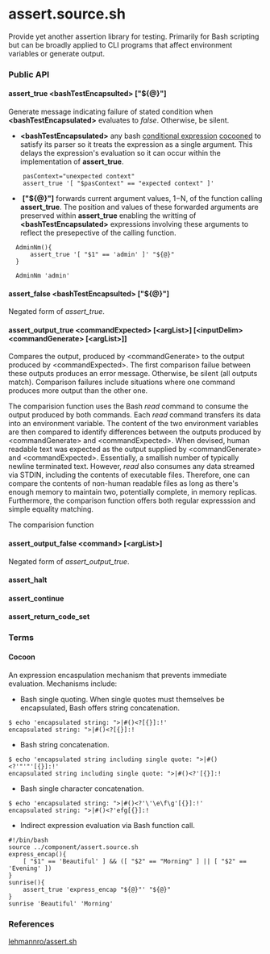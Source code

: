 # assert.source.sh
Provide yet another assertion library for testing.  Primarily for Bash scripting but can be broadly applied to CLI programs that affect environment variables or generate output.

### Public API

#### assert_true \<bashTestEncapsulted\> ["${@}"]
Generate message indicating failure of stated condition when **\<bashTestEncapsulated\>** evaluates to *false*.  Otherwise, be silent.

  * **\<bashTestEncapsulated\>** any bash [conditional expression](https://www.gnu.org/software/bash/manual/html_node/Bash-Conditional-Expressions.html) [cocooned](https://github.com/WhisperingChaos/assert.source.sh/blob/master/README.md#cocoon) to satisfy its parser so it treats the expression as a single argument.  This delays the expression's evaluation so it can occur within the implementation of **assert_true**.
```
    pasContext="unexpected context"
    assert_true '[ "$pasContext" == "expected context" ]' 
```
   *  **["${@}"]** forwards current argument values, $1-$N, of the function calling **assert_true**.  The position and values of these forwarded arguments are preserved within **assert_true** enabling the writting of **\<bashTestEncapsulated\>** expressions involving these arguments to reflect the presepective of the calling function.
  ```
    AdminNm(){
        assert_true '[ "$1" == 'admin' ]' "${@}"
    }
   
    AdminNm 'admin'
  ```
#### assert_false \<bashTestEncapsulted\> ["${@}"]
Negated form of *assert_true*.

#### assert_output_true \<commandExpected\> [\<argList\>] [\<inputDelim\> \<commandGenerate\> [\<argList\>]]
Compares the output, produced by \<commandGenerate\> to the output produced by \<commandExpected\>.  The first comparison failue between these outputs produces an error message.  Otherwise, be silent (all outputs match).  Comparison failures include situations where one command produces more output than the other one.

The comparision function uses the Bash *read* command to consume the output produced by both commands. Each *read* command transfers its data into an environment variable.  The content of the two environment variables are then compared to identify differences between the outputs produced by \<commandGenerate\> and \<commandExpected\>.  When devised, human readable text was expected as the output supplied by \<commandGenerate\> and \<commandExpected\>. Essentially, a smallish number of typically newline terminated text. However, *read* also consumes any data streamed via STDIN, including the contents of executable files.  Therefore, one can compare the contents of non-human readable files as long as there's enough memory to maintain two, potentially complete, in memory replicas.  Furthermore, the comparison function offers both regular expresssion and simple equality matching.

The comparision function 



#### assert_output_false \<command\> [\<argList\>]
Negated form of *assert_output_true*.

#### assert_halt

#### assert_continue

#### assert_return_code_set

### Terms
#### Cocoon
An expression encaspulation mechanism that prevents immediate evaluation.
Mechanisms include:
  * Bash single quoting.  When single quotes must themselves be encapsulated, Bash offers string concatenation.  
  ```
  $ echo 'encapsulated string: ">|#()<?[{}]:!'
  encapsulated string: ">|#()<?[{}]:!
  ```
  * Bash string concatenation.
  ```
  $ echo 'encapsulated string including single quote: ">|#()<?'"'"'[{}]:!'
  encapsulated string including single quote: ">|#()<?'[{}]:!
  ```
  * Bash single character concatenation.
  ```
  $ echo 'encapsulated string: ">|#()<?'\'\e\f\g'[{}]:!'
  encapsulated string: ">|#()<?'efg[{}]:!
  ```
  * Indirect expression evaluation via Bash function call.
```
#!/bin/bash
source ../component/assert.source.sh
express_encap(){
    [ "$1" == 'Beautiful' ] && ([ "$2" == "Morning" ] || [ "$2" == 'Evening' ]) 
}
sunrise(){
    assert_true 'express_encap "${@}"' "${@}"
}
sunrise 'Beautiful' 'Morning'
```
  
  

### References

[lehmannro/assert.sh](https://github.com/lehmannro/assert.sh)
